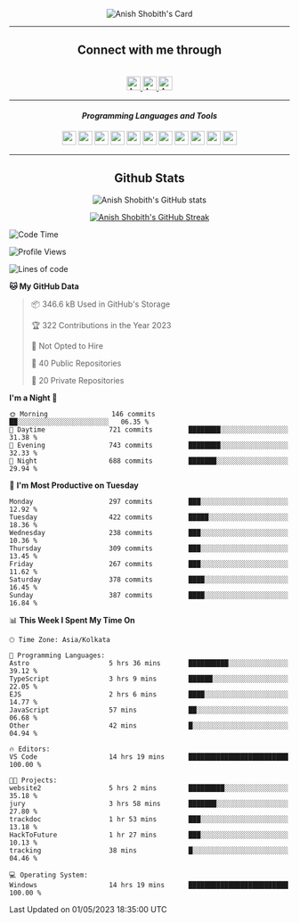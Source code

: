 <div align="center">

![Anish Shobith's Card](https://cardivo.vercel.app/api?name=Anish%20Shobith%20P%20S&description=Hi%20there%F0%9F%91%8B,%20I%20am%20a%2020-years-old.%20I%20am%20a%20Web%20and%20Application%20developer%20from%20India.%20Nice%20to%20meet%20you%20all.%20Looking%20forward%20to%20paritcipate%20with%20you.&image=https://i.imgur.com/WlQk3PY.jpg&&disableAnimation=true&site=https://anishshobithps.tech&pattern=plus&colorPattern=%23171616&backgroundColor=%231a1b26&instagram=anish_shobith&linkedin=Anish%20Shobith%20P%20S&fontColor=%23ffffff&iconColor=%23ffffff)

<hr>
 <h2> Connect with me through </h2>
<br>
<a href="https://www.instagram.com/anish_shobith/">
    <img alt="Anish Shobith's Instagram" width="25px" src="https://raw.githubusercontent.com/Anish-Shobith/Anish-Shobith/master/assets/socials/instagram.svg">
    </a>
    <a href="https://discord.gg/cWgDskT">
    <img alt="Anish Shobith's Discord", width="25px" src="https://raw.githubusercontent.com/Anish-Shobith/Anish-Shobith/master/assets/socials/discord.svg">
    </a>
    <a href="https://open.spotify.com/user/goshcrm0y9jzum2lffvu6f4hz">
    <img alt="Anish Shobith's Spotify", width="25px" src="https://raw.githubusercontent.com/Anish-Shobith/Anish-Shobith/master/assets/socials/spotify.svg">
    </a>
    <br>
    <hr>
    <h4> <i> Programming Languages and Tools </i> </h4>
    <img width="25px" src="https://raw.githubusercontent.com/Anish-Shobith/Anish-Shobith/master/assets/languages/javascript.svg">
    <img width="25px" src="https://raw.githubusercontent.com/Anish-Shobith/Anish-Shobith/master/assets/languages/typescript.svg">
    <img width="25px" src="https://raw.githubusercontent.com/Anish-Shobith/Anish-Shobith/master/assets/languages/cpp.svg">
    <img width="25px" src="https://raw.githubusercontent.com/Anish-Shobith/Anish-Shobith/master/assets/languages/ruby.svg">
    <img width="25px" src="https://raw.githubusercontent.com/Anish-Shobith/Anish-Shobith/master/assets/languages/html.svg">
    <img width="25px" src="https://raw.githubusercontent.com/Anish-Shobith/Anish-Shobith/master/assets/tools/nodejs.svg">
    <img width="25px" src="https://raw.githubusercontent.com/Anish-Shobith/Anish-Shobith/master/assets/tools/docker.svg">
    <img width="25px" src="https://raw.githubusercontent.com/Anish-Shobith/Anish-Shobith/master/assets/tools/webstorm.svg">
    <img width="25px" src="https://raw.githubusercontent.com/Anish-Shobith/Anish-Shobith/master/assets/tools/intellij.svg">
    <img width="25px" src="https://raw.githubusercontent.com/Anish-Shobith/Anish-Shobith/master/assets/tools/visualstudiocode.svg">
    <img width="25px" src="https://raw.githubusercontent.com/Anish-Shobith/Anish-Shobith/master/assets/tools/git.svg">
<hr>
 <h2> Github Stats </h2>

![Anish Shobith's GitHub stats](https://github-readme-stats-fk82.vercel.app/api?username=Anish-Shobith&show_icons=true&theme=tokyonight&count_private=true)

[![Anish Shobith's GitHub Streak](https://streak-stats.demolab.com?user=Anish-Shobith&theme=tokyonight&hide_border=true&border_radius=4.6)](https://git.io/streak-stats)

</div>

<!--START_SECTION:waka-->
![Code Time](http://img.shields.io/badge/Code%20Time-924%20hrs%2059%20mins-blue)

![Profile Views](http://img.shields.io/badge/Profile%20Views-35-blue)

![Lines of code](https://img.shields.io/badge/From%20Hello%20World%20I%27ve%20Written-501.6%20thousand%20lines%20of%20code-blue)

**🐱 My GitHub Data** 

> 📦 346.6 kB Used in GitHub's Storage 
 > 
> 🏆 322 Contributions in the Year 2023
 > 
> 🚫 Not Opted to Hire
 > 
> 📜 40 Public Repositories 
 > 
> 🔑 20 Private Repositories 
 > 
**I'm a Night 🦉** 

```text
🌞 Morning                146 commits         ██░░░░░░░░░░░░░░░░░░░░░░░   06.35 % 
🌆 Daytime                721 commits         ████████░░░░░░░░░░░░░░░░░   31.38 % 
🌃 Evening                743 commits         ████████░░░░░░░░░░░░░░░░░   32.33 % 
🌙 Night                  688 commits         ███████░░░░░░░░░░░░░░░░░░   29.94 % 
```
📅 **I'm Most Productive on Tuesday** 

```text
Monday                   297 commits         ███░░░░░░░░░░░░░░░░░░░░░░   12.92 % 
Tuesday                  422 commits         █████░░░░░░░░░░░░░░░░░░░░   18.36 % 
Wednesday                238 commits         ███░░░░░░░░░░░░░░░░░░░░░░   10.36 % 
Thursday                 309 commits         ███░░░░░░░░░░░░░░░░░░░░░░   13.45 % 
Friday                   267 commits         ███░░░░░░░░░░░░░░░░░░░░░░   11.62 % 
Saturday                 378 commits         ████░░░░░░░░░░░░░░░░░░░░░   16.45 % 
Sunday                   387 commits         ████░░░░░░░░░░░░░░░░░░░░░   16.84 % 
```


📊 **This Week I Spent My Time On** 

```text
🕑︎ Time Zone: Asia/Kolkata

💬 Programming Languages: 
Astro                    5 hrs 36 mins       ██████████░░░░░░░░░░░░░░░   39.12 % 
TypeScript               3 hrs 9 mins        ██████░░░░░░░░░░░░░░░░░░░   22.05 % 
EJS                      2 hrs 6 mins        ████░░░░░░░░░░░░░░░░░░░░░   14.77 % 
JavaScript               57 mins             ██░░░░░░░░░░░░░░░░░░░░░░░   06.68 % 
Other                    42 mins             █░░░░░░░░░░░░░░░░░░░░░░░░   04.94 % 

🔥 Editors: 
VS Code                  14 hrs 19 mins      █████████████████████████   100.00 % 

🐱‍💻 Projects: 
website2                 5 hrs 2 mins        █████████░░░░░░░░░░░░░░░░   35.18 % 
jury                     3 hrs 58 mins       ███████░░░░░░░░░░░░░░░░░░   27.80 % 
trackdoc                 1 hr 53 mins        ███░░░░░░░░░░░░░░░░░░░░░░   13.18 % 
HackToFuture             1 hr 27 mins        ███░░░░░░░░░░░░░░░░░░░░░░   10.13 % 
tracking                 38 mins             █░░░░░░░░░░░░░░░░░░░░░░░░   04.46 % 

💻 Operating System: 
Windows                  14 hrs 19 mins      █████████████████████████   100.00 % 
```


 Last Updated on 01/05/2023 18:35:00 UTC
<!--END_SECTION:waka-->
